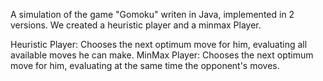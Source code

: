 A simulation of the game "Gomoku" writen in Java, implemented in 2 versions. 
We created a heuristic player and a minmax Player.

Heuristic Player: Chooses the next optimum move for him, evaluating all available moves he can make. 
MinMax Player: Chooses the next optimum move for him, evaluating at the same time the opponent's moves.
